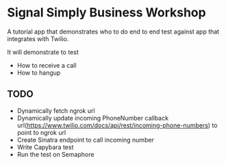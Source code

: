 # Signal Simply Business Workshop

A tutorial app that demonstrates who to do end to end test against app that integrates with Twilio.

It will demonstrate to test

- How to receive a call
- How to hangup

## TODO

- Dynamically fetch ngrok url
- Dynamically update incoming PhoneNumber callback url(https://www.twilio.com/docs/api/rest/incoming-phone-numbers) to point to ngrok url
- Create Sinatra endpoint to call incoming number
- Write Capybara test
- Run the test on Semaphore
